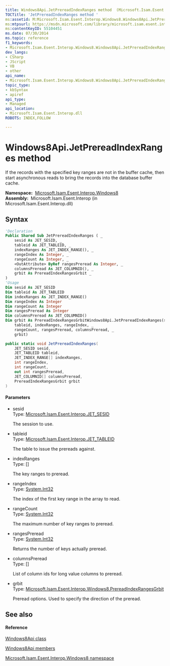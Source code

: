 ```yaml
---
title: Windows8Api.JetPrereadIndexRanges method  (Microsoft.Isam.Esent.Interop.Windows8)
TOCTitle: 'JetPrereadIndexRanges method '
ms:assetid: M:Microsoft.Isam.Esent.Interop.Windows8.Windows8Api.JetPrereadIndexRanges(Microsoft.Isam.Esent.Interop.JET_SESID,Microsoft.Isam.Esent.Interop.JET_TABLEID,Microsoft.Isam.Esent.Interop.Windows8.JET_INDEX_RANGE[],System.Int32,System.Int32,System.Int32@,Microsoft.Isam.Esent.Interop.JET_COLUMNID[],Microsoft.Isam.Esent.Interop.Windows8.PrereadIndexRangesGrbit)
ms:mtpsurl: https://msdn.microsoft.com/library/microsoft.isam.esent.interop.windows8.windows8api.jetprereadindexranges(v=EXCHG.10)
ms:contentKeyID: 55104451
ms.date: 07/30/2014
ms.topic: reference
f1_keywords:
- Microsoft.Isam.Esent.Interop.Windows8.Windows8Api.JetPrereadIndexRanges
dev_langs:
- CSharp
- JScript
- VB
- other
api_name: 
- Microsoft.Isam.Esent.Interop.Windows8.Windows8Api.JetPrereadIndexRanges
topic_type: 
- kbSyntax
- apiref
api_type: 
- Managed
api_location: 
- Microsoft.Isam.Esent.Interop.dll
ROBOTS: INDEX,FOLLOW

---
```


# Windows8Api.JetPrereadIndexRanges method

If the records with the specified key ranges are not in the buffer cache, then start asynchronous reads to bring the records into the database buffer cache.

**Namespace:**  [Microsoft.Isam.Esent.Interop.Windows8](./microsoft.isam.esent.interop.windows8-namespace.md)  
**Assembly:**  Microsoft.Isam.Esent.Interop (in Microsoft.Isam.Esent.Interop.dll)

## Syntax

``` vb
'Declaration
Public Shared Sub JetPrereadIndexRanges ( _
    sesid As JET_SESID, _
    tableid As JET_TABLEID, _
    indexRanges As JET_INDEX_RANGE(), _
    rangeIndex As Integer, _
    rangeCount As Integer, _
    <OutAttribute> ByRef rangesPreread As Integer, _
    columnsPreread As JET_COLUMNID(), _
    grbit As PrereadIndexRangesGrbit _
)
'Usage
Dim sesid As JET_SESID
Dim tableid As JET_TABLEID
Dim indexRanges As JET_INDEX_RANGE()
Dim rangeIndex As Integer
Dim rangeCount As Integer
Dim rangesPreread As Integer
Dim columnsPreread As JET_COLUMNID()
Dim grbit As PrereadIndexRangesGrbitWindows8Api.JetPrereadIndexRanges(sesid, _
    tableid, indexRanges, rangeIndex, _
    rangeCount, rangesPreread, columnsPreread, _
    grbit)
```

``` csharp
public static void JetPrereadIndexRanges(
    JET_SESID sesid,
    JET_TABLEID tableid,
    JET_INDEX_RANGE[] indexRanges,
    int rangeIndex,
    int rangeCount,
    out int rangesPreread,
    JET_COLUMNID[] columnsPreread,
    PrereadIndexRangesGrbit grbit
)
```

#### Parameters

  - sesid  
    Type: [Microsoft.Isam.Esent.Interop.JET_SESID](./jet-sesid-structure.md)  
    
    The session to use.

<!-- end list -->

  - tableid  
    Type: [Microsoft.Isam.Esent.Interop.JET_TABLEID](./jet-tableid-structure.md)  
    
    The table to issue the prereads against.

<!-- end list -->

  - indexRanges  
    Type: \[\]  
    
    The key ranges to preread.

<!-- end list -->

  - rangeIndex  
    Type: [System.Int32](/dotnet/api/system.int32)  
    
    The index of the first key range in the array to read.

<!-- end list -->

  - rangeCount  
    Type: [System.Int32](/dotnet/api/system.int32)  
    
    The maximum number of key ranges to preread.

<!-- end list -->

  - rangesPreread  
    Type: [System.Int32](/dotnet/api/system.int32)  
    
    Returns the number of keys actually preread.

<!-- end list -->

  - columnsPreread  
    Type: \[\]  
    
    List of column ids for long value columns to preread.

<!-- end list -->

  - grbit  
    Type: [Microsoft.Isam.Esent.Interop.Windows8.PrereadIndexRangesGrbit](./prereadindexrangesgrbit-enumeration.md)  
    
    Preread options. Used to specify the direction of the preread.

## See also

#### Reference

[Windows8Api class](./windows8api-class.md)

[Windows8Api members](./windows8api-members.md)

[Microsoft.Isam.Esent.Interop.Windows8 namespace](./microsoft.isam.esent.interop.windows8-namespace.md)